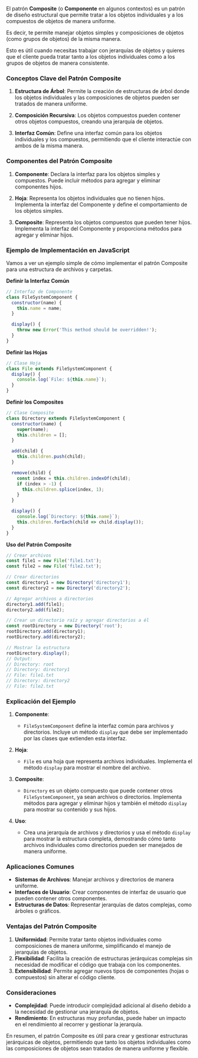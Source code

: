 El patrón **Composite** (o **Componente** en algunos contextos) es un patrón de diseño estructural que permite tratar a los objetos individuales y a los compuestos de objetos de manera uniforme. 

Es decir, te permite manejar objetos simples y composiciones de objetos (como grupos de objetos) de la misma manera. 

Esto es útil cuando necesitas trabajar con jerarquías de objetos y quieres que el cliente pueda tratar tanto a los objetos individuales como a los grupos de objetos de manera consistente.

### Conceptos Clave del Patrón Composite

1. **Estructura de Árbol**: Permite la creación de estructuras de árbol donde los objetos individuales y las composiciones de objetos pueden ser tratados de manera uniforme.

2. **Composición Recursiva**: Los objetos compuestos pueden contener otros objetos compuestos, creando una jerarquía de objetos.

3. **Interfaz Común**: Define una interfaz común para los objetos individuales y los compuestos, permitiendo que el cliente interactúe con ambos de la misma manera.

### Componentes del Patrón Composite

1. **Componente**: Declara la interfaz para los objetos simples y compuestos. Puede incluir métodos para agregar y eliminar componentes hijos.

2. **Hoja**: Representa los objetos individuales que no tienen hijos. Implementa la interfaz del Componente y define el comportamiento de los objetos simples.

3. **Composite**: Representa los objetos compuestos que pueden tener hijos. Implementa la interfaz del Componente y proporciona métodos para agregar y eliminar hijos.

### Ejemplo de Implementación en JavaScript

Vamos a ver un ejemplo simple de cómo implementar el patrón Composite para una estructura de archivos y carpetas.

**Definir la Interfaz Común**

```javascript
// Interfaz de Componente
class FileSystemComponent {
  constructor(name) {
    this.name = name;
  }

  display() {
    throw new Error('This method should be overridden!');
  }
}
```

**Definir las Hojas**

```javascript
// Clase Hoja
class File extends FileSystemComponent {
  display() {
    console.log(`File: ${this.name}`);
  }
}
```

**Definir los Composites**

```javascript
// Clase Composite
class Directory extends FileSystemComponent {
  constructor(name) {
    super(name);
    this.children = [];
  }

  add(child) {
    this.children.push(child);
  }

  remove(child) {
    const index = this.children.indexOf(child);
    if (index > -1) {
      this.children.splice(index, 1);
    }
  }

  display() {
    console.log(`Directory: ${this.name}`);
    this.children.forEach(child => child.display());
  }
}
```

**Uso del Patrón Composite**

```javascript
// Crear archivos
const file1 = new File('file1.txt');
const file2 = new File('file2.txt');

// Crear directorios
const directory1 = new Directory('directory1');
const directory2 = new Directory('directory2');

// Agregar archivos a directorios
directory1.add(file1);
directory2.add(file2);

// Crear un directorio raíz y agregar directorios a él
const rootDirectory = new Directory('root');
rootDirectory.add(directory1);
rootDirectory.add(directory2);

// Mostrar la estructura
rootDirectory.display();
// Output:
// Directory: root
// Directory: directory1
// File: file1.txt
// Directory: directory2
// File: file2.txt
```

### Explicación del Ejemplo

1. **Componente**:
   - `FileSystemComponent` define la interfaz común para archivos y directorios. Incluye un método `display` que debe ser implementado por las clases que extienden esta interfaz.

2. **Hoja**:
   - `File` es una hoja que representa archivos individuales. Implementa el método `display` para mostrar el nombre del archivo.

3. **Composite**:
   - `Directory` es un objeto compuesto que puede contener otros `FileSystemComponent`, ya sean archivos o directorios. Implementa métodos para agregar y eliminar hijos y también el método `display` para mostrar su contenido y sus hijos.

4. **Uso**:
   - Crea una jerarquía de archivos y directorios y usa el método `display` para mostrar la estructura completa, demostrando cómo tanto archivos individuales como directorios pueden ser manejados de manera uniforme.

### Aplicaciones Comunes

- **Sistemas de Archivos**: Manejar archivos y directorios de manera uniforme.
- **Interfaces de Usuario**: Crear componentes de interfaz de usuario que pueden contener otros componentes.
- **Estructuras de Datos**: Representar jerarquías de datos complejas, como árboles o gráficos.

### Ventajas del Patrón Composite

1. **Uniformidad**: Permite tratar tanto objetos individuales como composiciones de manera uniforme, simplificando el manejo de jerarquías de objetos.
2. **Flexibilidad**: Facilita la creación de estructuras jerárquicas complejas sin necesidad de modificar el código que trabaja con los componentes.
3. **Extensibilidad**: Permite agregar nuevos tipos de componentes (hojas o compuestos) sin alterar el código cliente.

### Consideraciones

- **Complejidad**: Puede introducir complejidad adicional al diseño debido a la necesidad de gestionar una jerarquía de objetos.
- **Rendimiento**: En estructuras muy profundas, puede haber un impacto en el rendimiento al recorrer y gestionar la jerarquía.

En resumen, el patrón Composite es útil para crear y gestionar estructuras jerárquicas de objetos, permitiendo que tanto los objetos individuales como las composiciones de objetos sean tratados de manera uniforme y flexible.